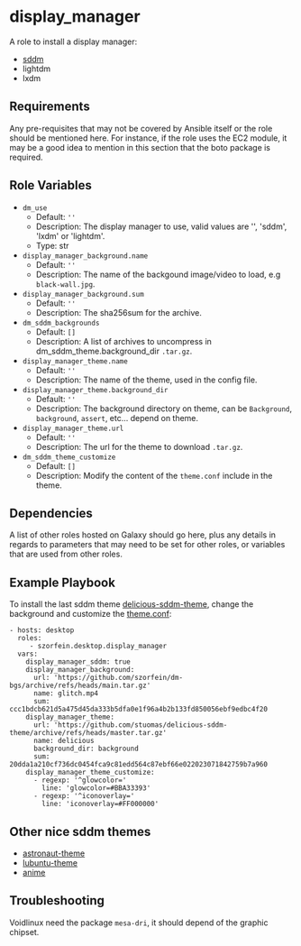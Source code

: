 display_manager
===============

A role to install a display manager:

- [sddm](https://github.com/sddm/sddm)
- lightdm
- lxdm

Requirements
------------

Any pre-requisites that may not be covered by Ansible itself or the role should be mentioned here. For instance, if the role uses the EC2 module, it may be a good idea to mention in this section that the boto package is required.

Role Variables
--------------

- `dm_use`
  - Default: `''`
  - Description: The display manager to use, valid values are '', 'sddm', 'lxdm' or 'lightdm'.
  - Type: str
- `display_manager_background.name`
  - Default: `''`
  - Description: The name of the backgound image/video to load, e.g `black-wall.jpg`.
- `display_manager_background.sum`
  - Default: `''`
  - Description: The sha256sum for the archive.
- `dm_sddm_backgrounds`
  - Default: `[]`
  - Description: A list of archives to uncompress in dm_sddm_theme.background_dir `.tar.gz`.
- `display_manager_theme.name`
  - Default: `''`
  - Description: The name of the theme, used in the config file.
- `display_manager_theme.background_dir`
  - Default: `''`
  - Description: The background directory on theme, can be `Background`,
    `background`, `assert`, etc... depend on theme.
- `display_manager_theme.url`
  - Default: `''`
  - Description: The url for the theme to download `.tar.gz`.
- `dm_sddm_theme_customize`
  - Default: `[]`
  - Description: Modify the content of the `theme.conf` include in the theme.

Dependencies
------------

A list of other roles hosted on Galaxy should go here, plus any details in regards to parameters that may need to be set for other roles, or variables that are used from other roles.

Example Playbook
----------------

To install the last sddm theme [delicious-sddm-theme](https://github.com/stuomas/delicious-sddm-theme), change the background and customize the [theme.conf](https://github.com/stuomas/delicious-sddm-theme/blob/master/theme.conf):

    - hosts: desktop
      roles:
         - szorfein.desktop.display_manager
      vars:
        display_manager_sddm: true
        display_manager_background:
          url: 'https://github.com/szorfein/dm-bgs/archive/refs/heads/main.tar.gz'
          name: glitch.mp4
          sum: ccc1bdcb621d5a475d45da333b5dfa0e1f96a4b2b133fd850056ebf9edbc4f20
        display_manager_theme:
          url: 'https://github.com/stuomas/delicious-sddm-theme/archive/refs/heads/master.tar.gz'
          name: delicious
          background_dir: background
          sum: 20dda1a210cf736dc0454fca9c81edd564c87ebf66e022023071842759b7a960
        display_manager_theme_customize:
          - regexp: '^glowcolor='
            line: 'glowcolor=#BBA33393'
          - regexp: '^iconoverlay='
            line: 'iconoverlay=#FF000000'


Other nice sddm themes
----------------------

- [astronaut-theme](https://github.com/Keyitdev/sddm-astronaut-theme)
- [lubuntu-theme](https://github.com/the-zero885/lubuntu-sddm-theme)
- [anime](https://github.com/shinas101/Anime-sddm-theme)

Troubleshooting
---------------

Voidlinux need the package `mesa-dri`, it should depend of the graphic chipset.
